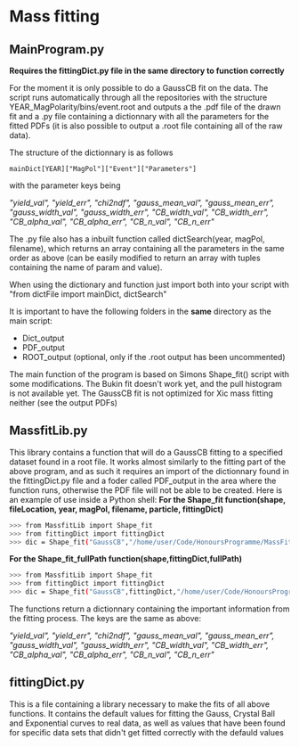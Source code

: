 # Mass fitting
## MainProgram.py
**Requires the fittingDict.py file in the same directory to function correctly**

For the moment it is only possible to do a GaussCB fit on the data. The script runs automatically through all the repositories with the structure YEAR_MagPolarity/bins/event.root and outputs a the .pdf file of the drawn fit and a .py file containing a dictionnary with all the parameters for the fitted PDFs (it is also possible to output a .root file containing all of the raw data).

The structure of the dictionnary is as follows
```
mainDict[YEAR]["MagPol"]["Event"]["Parameters"]
```
with the parameter keys being 

*"yield_val", "yield_err", "chi2ndf", "gauss_mean_val", "gauss_mean_err", "gauss_width_val", "gauss_width_err", "CB_width_val", "CB_width_err", "CB_alpha_val", "CB_alpha_err", "CB_n_val", "CB_n_err"*

The .py file also has a inbuilt function called dictSearch(year, magPol, filename), which returns an array containing all the parameters in the same order as above (can be easily modified to return an array with tuples containing the name of param and value).

When using the dictionary and function just import both into your script with
"from dictFile import mainDict, dictSearch"

It is important to have the following folders in the **same** directory as the main script:

* Dict_output 
* PDF_output 
* ROOT_output (optional, only if the .root output has been uncommented)

The main function of the program is based on Simons Shape_fit() script with some modifications. The Bukin fit doesn't work yet, and the pull histogram is not available yet. The GaussCB fit is not optimized for Xic mass fitting neither (see the output PDFs)


## MassfitLib.py
This library contains a function that will do a GaussCB fitting to a specified dataset found in a root file. It works almost similarly to the fitting part of the above program, and as such it requires an import of the dictionnary found in the fittingDict.py file and a foder called PDF_output in the area where the function runs, otherwise the PDF file will not be able to
be created. Here is an example of use inside a Python shell:
**For the Shape_fit function(shape, fileLocation, year, magPol, filename, particle, fittingDict)**
```bash
>>> from MassfitLib import Shape_fit
>>> from fittingDict import fittingDict
>>> dic = Shape_fit("GaussCB","/home/user/Code/HonoursProgramme/MassFitScript/testDirectories/2011_MagDown/bins",2011,"MagDown","Lc_splitfile_y2.5-3.0_pt3000-4000.root", "Lc",fittingDict)
```
**For the Shape_fit_fullPath function(shape,fittingDict,fullPath)**
```bash
>>> from MassfitLib import Shape_fit
>>> from fittingDict import fittingDict
>>> dic = Shape_fit("GaussCB",fittingDict,"/home/user/Code/HonoursProgramme/MassFitScript/testDirectories/2011_MagDown/bins/Lc_splitfile_y2.5-3.0_pt3000-4000.root")
```
The functions return a dictionnary containing the important information from the fitting process. The keys are the same as above: 

*"yield_val", "yield_err", "chi2ndf", "gauss_mean_val", "gauss_mean_err", "gauss_width_val", "gauss_width_err", "CB_width_val", "CB_width_err", "CB_alpha_val", "CB_alpha_err", "CB_n_val", "CB_n_err"*

## fittingDict.py
This is a file containing a library necessary to make the fits of all above functions. It contains the default values for fitting the Gauss, Crystal Ball and Exponential curves to real data, as well as values that have been found for specific data sets that didn't get fitted correctly with the defauld values

